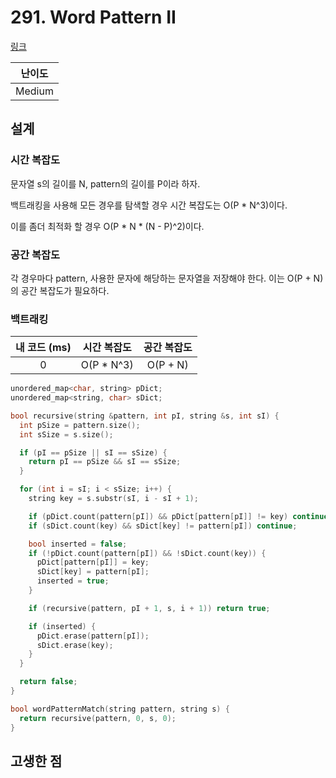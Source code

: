 # 291. Word Pattern II

[링크](https://leetcode.com/problems/word-pattern-ii/)

| 난이도 |
| :----: |
| Medium |

## 설계

### 시간 복잡도

문자열 s의 길이를 N, pattern의 길이를 P이라 하자.

백트래킹을 사용해 모든 경우를 탐색할 경우 시간 복잡도는 O(P * N^3)이다.

이를 좀더 최적화 할 경우 O(P * N * (N - P)^2)이다.

### 공간 복잡도

각 경우마다 pattern, 사용한 문자에 해당하는 문자열을 저장해야 한다. 이는 O(P + N)의 공간 복잡도가 필요하다.

### 백트래킹

| 내 코드 (ms) | 시간 복잡도 | 공간 복잡도 |
| :----------: | :---------: | :---------: |
|      0       | O(P * N^3)  |  O(P + N)   |

```cpp
unordered_map<char, string> pDict;
unordered_map<string, char> sDict;

bool recursive(string &pattern, int pI, string &s, int sI) {
  int pSize = pattern.size();
  int sSize = s.size();

  if (pI == pSize || sI == sSize) {
    return pI == pSize && sI == sSize;
  }

  for (int i = sI; i < sSize; i++) {
    string key = s.substr(sI, i - sI + 1);

    if (pDict.count(pattern[pI]) && pDict[pattern[pI]] != key) continue;
    if (sDict.count(key) && sDict[key] != pattern[pI]) continue;

    bool inserted = false;
    if (!pDict.count(pattern[pI]) && !sDict.count(key)) {
      pDict[pattern[pI]] = key;
      sDict[key] = pattern[pI];
      inserted = true;
    }

    if (recursive(pattern, pI + 1, s, i + 1)) return true;

    if (inserted) {
      pDict.erase(pattern[pI]);
      sDict.erase(key);
    }
  }

  return false;
}

bool wordPatternMatch(string pattern, string s) {
  return recursive(pattern, 0, s, 0);
}
```

## 고생한 점
